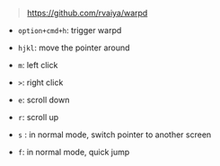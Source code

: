 >  https://github.com/rvaiya/warpd

- `option+cmd+h`: trigger warpd
- `hjkl`: move the pointer around
- `m`: left click
- `>`: right click
- `e`: scroll down
- `r`: scroll up

- `s` : in normal mode, switch pointer to another screen
- `f`: in normal mode, quick jump
